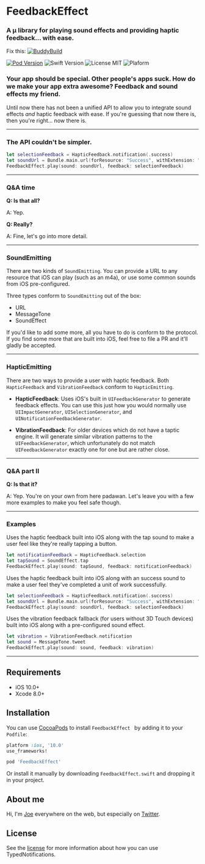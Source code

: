 # FeedbackEffect

### A μ library for playing sound effects and providing haptic feedback… with ease.

Fix this:
[![BuddyBuild](https://dashboard.buddybuild.com/api/statusImage?appID=59a836506532420001f89b3b&branch=master&build=latest)](https://dashboard.buddybuild.com/apps/59a836506532420001f89b3b/build/latest?branch=master) 


[![Pod Version](https://img.shields.io/badge/Pod-1.0-6193DF.svg)](https://cocoapods.org/)
![Swift Version](https://img.shields.io/badge/Swift-3.0%20|%203.1%20|%203.2%20|%204.0-brightgreen.svg)
![License MIT](https://img.shields.io/badge/License-MIT-lightgrey.svg) 
![Plaform](https://img.shields.io/badge/Platform-iOS-lightgrey.svg)

### Your app should be special. Other people's apps suck. How do we make your app extra awesome? Feedback and sound effects my friend.

Until now there has not been a unified API to allow you to integrate sound effects _and_ haptic feedback with ease. If you're guessing that now there is, then you're right… now there is.

---

### The API couldn't be simpler.

```swift
let selectionFeedback = HapticFeedback.notification(.success)
let soundUrl = Bundle.main.url(forResource: "Success", withExtension: "m4a")
FeedbackEffect.play(sound: soundUrl, feedback: selectionFeedback)
```

---

### Q&A time

**Q: Is that all?**

A: Yep.

**Q: Really?**

A: Fine, let's go into more detail.

---

### SoundEmitting

There are two kinds of `SoundEmitting`. You can provide a URL to any resource that iOS can play (such as an m4a), or use some common sounds from iOS pre-configured.

Three types conform to `SoundEmitting` out of the box:

- URL
- MessageTone
- SoundEffect

If you'd like to add some more, all you have to do is conform to the protocol. If you find some more that are built into iOS, feel free to file a PR and it'll gladly be accepted.

---

### HapticEmitting

There are two ways to provide a user with haptic feedback. Both `HapticFeedback` and `VibrationFeedback` conform to `HapticEmitting`.

- **HapticFeedback**: Uses iOS's built in `UIFeedbackGenerator` to generate feedback effects. You can use this just how you would normally use `UIImpactGenerator`, `UISelectionGenerator`, and `UINotificationFeedbackGenerator`.

- **VibrationFeedback**: For older devices which do not have a taptic engine. It will generate similar vibration patterns to the `UIFeedbackGenerator`, which unfortunately do not match `UIFeedbackGenerator` exactly one for one but are rather close.

---

### Q&A part II

**Q: Is that it?**

A: Yep. You're on your own from here padawan. Let's leave you with a few more examples to make you feel safe though.

---

### Examples

Uses the haptic feedback built into iOS along with the tap sound to make a user feel like they're really tapping a button.

```swift
let notificationFeedback = HapticFeedback.selection
let tapSound = SoundEffect.tap
FeedbackEffect.play(sound: tapSound, feedback: notificationFeedback)
```

Uses the haptic feedback built into iOS along with an success sound to make a user feel they've completed a unit of work successfully.

```swift
let selectionFeedback = HapticFeedback.notification(.success)
let soundUrl = Bundle.main.url(forResource: "Success", withExtension: "m4a")
FeedbackEffect.play(sound: soundUrl, feedback: selectionFeedback)
```

Uses the vibration feedback fallback (for users without 3D Touch devices) built into iOS along with a pre-configured sound effect.

```swift
let vibration = VibrationFeedback.notification
let sound = MessageTone.tweet
FeedbackEffect.play(sound: sound, feedback: vibration)
```

---

## Requirements

- iOS 10.0+
- Xcode 8.0+

## Installation
You can use [CocoaPods](http://cocoapods.org/) to install `FeedbackEffect ` by adding it to your `Podfile`:

```ruby
platform :ios, '10.0'
use_frameworks!

pod 'FeedbackEffect'
```

Or install it manually by downloading `FeedbackEffect.swift` and dropping it in your project.

## About me

Hi, I'm [Joe](http://fabisevi.ch) everywhere on the web, but especially on [Twitter](https://twitter.com/mergesort).

## License

See the [license](LICENSE) for more information about how you can use TypedNotifications.
